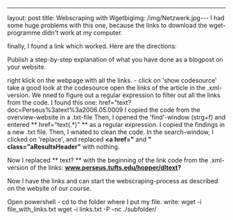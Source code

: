---
layout: post
title: Webscraping with Wgetbigimg: /img/Netzwerk.jpg---
I had some huge problems with this one, because the links to download the wget-programme didn't work at my computer. 

finally, I found a link which worked. Here are the directions:


Publish a step-by-step explanation of what you have done as a blogpost on your website.

right klick on the webpage with all the links. - click on 'show codesource'
take a good look at the codesource
open the links of the article in the .xml-version.
We nned to figure out a regular expression to filter out all the links from the code.
I found this one:  href="text?doc=Perseus%3atext%3a2006.05.0009
I copied the code from the overview-website in a .txt-file
Then, I opened the 'find'-window (strg+f) and entered ** href="text(.*)" ** as a regular expression.
I copied the findings in a new .txt file.
Then, I wnated to clean the code.
In the search-window, I clicked on 'replace', and replaced **<a href="** and **" class="aResultsHeader"** with nothing.

Now I replaced ** text? ** with the beginning of the link code from the .xml-version of the links: **www.perseus.tufts.edu/hopper/dltext?**

Now I have the links and can start the webscraping-process as described on the website of our course.

Open powershell - cd to the folder where I put my file. 
write:
wget -i file_with_links.txt
wget -i links.txt -P -nc ./subfolder/